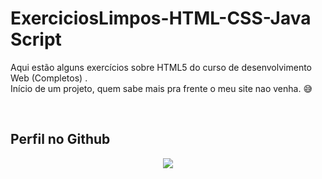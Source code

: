 # ExerciciosLimpos-HTML-CSS-Java Script
Aqui estão alguns exercícios sobre HTML5 do curso de desenvolvimento Web (Completos) .\
Início de um projeto, quem sabe mais pra frente o meu site nao venha. :sweat_smile:

&nbsp;&nbsp;&nbsp;&nbsp;&nbsp;&nbsp;&nbsp;&nbsp;&nbsp;&nbsp;&nbsp;&nbsp;&nbsp;&nbsp;&nbsp;&nbsp;&nbsp;&nbsp;&nbsp;&nbsp;

## Perfil no Github

<p align="center">
    <a href="https://github.com/CMLeonardo">
        <img  src="https://img.shields.io/badge/GitHub-100000?style=for-the-badge&logo=github&logoColor=white&link=https://https://github.com/CMLeonardo">
    </a>

